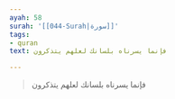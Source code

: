 ```yaml
---
ayah: 58
surah: '[[044-Surah|سورة]]'
tags:
- quran
text: فإنما يسرناه بلسانك لعلهم يتذكرون

---
```

> فإنما يسرناه بلسانك لعلهم يتذكرون
